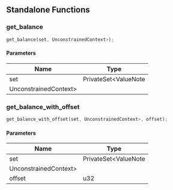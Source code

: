 ## Standalone Functions

### get_balance

```rust
get_balance(set, UnconstrainedContext>);
```

#### Parameters
| Name | Type |
| --- | --- |
| set | PrivateSet&lt;ValueNote |
| UnconstrainedContext&gt; |  |

### get_balance_with_offset

```rust
get_balance_with_offset(set, UnconstrainedContext>, offset);
```

#### Parameters
| Name | Type |
| --- | --- |
| set | PrivateSet&lt;ValueNote |
| UnconstrainedContext&gt; |  |
| offset | u32 |

